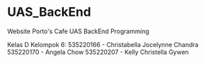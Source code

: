 # UAS_BackEnd
 
Website Porto's Cafe
UAS BackEnd Programming

Kelas D Kelompok 6:
535220166 - Christabella Jocelynne Chandra
535220170 - Angela Chow
535220207 - Kelly Christella Gywen